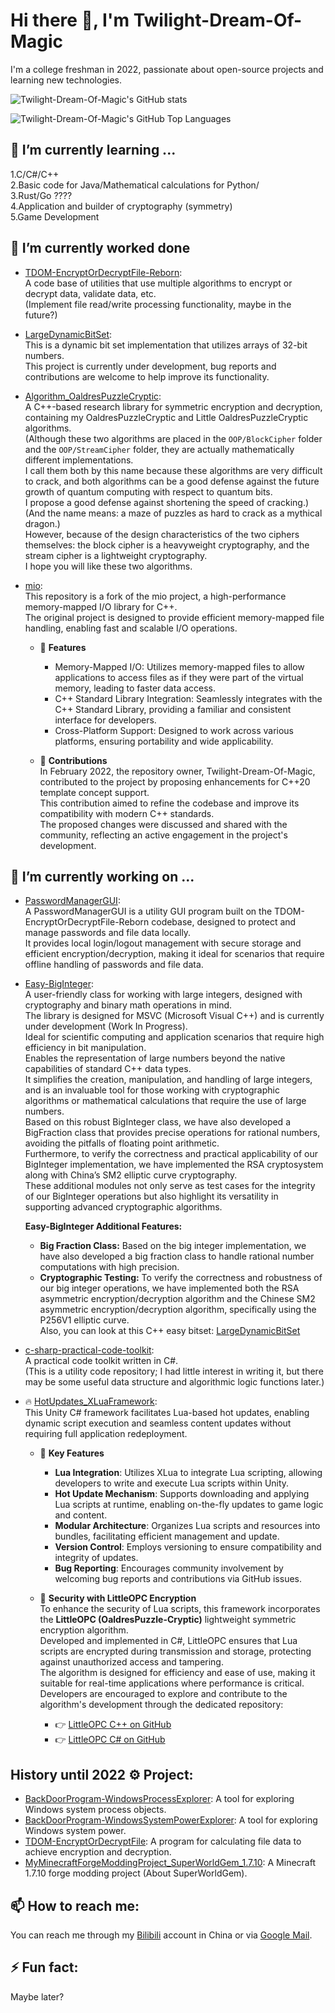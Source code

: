 # Hi there 👋, I'm Twilight-Dream-Of-Magic

I'm a college freshman in 2022, passionate about open-source projects and learning new technologies.

![Twilight-Dream-Of-Magic's GitHub stats](https://github-readme-stats.vercel.app/api?username=Twilight-Dream-Of-Magic&show_icons=true&theme=radical)

![Twilight-Dream-Of-Magic's GitHub Top Languages](https://github-readme-stats.vercel.app/api/top-langs/?username=Twilight-Dream-Of-Magic&layout=compact&theme=tokyonight&show_icons=true)

## 🌱 I’m currently learning ...

1.C\/C#\/C++   
2.Basic code for Java/Mathematical calculations for Python/   
3.Rust\/Go ????   
4.Application and builder of cryptography (symmetry)   
5.Game Development   

## 📖 I’m currently worked done

- [TDOM-EncryptOrDecryptFile-Reborn](https://github.com/Twilight-Dream-Of-Magic/TDOM-EncryptOrDecryptFile-Reborn):  
  A code base of utilities that use multiple algorithms to encrypt or decrypt data, validate data, etc.  
  (Implement file read/write processing functionality, maybe in the future?)

- [LargeDynamicBitSet](https://github.com/Twilight-Dream-Of-Magic/LargeDynamicBitSet):  
  This is a dynamic bit set implementation that utilizes arrays of 32-bit numbers.  
  This project is currently under development, bug reports and contributions are welcome to help improve its functionality.

- [Algorithm_OaldresPuzzleCryptic](https://github.com/Twilight-Dream-Of-Magic/Algorithm_OaldresPuzzleCryptic):  
  A C++-based research library for symmetric encryption and decryption, containing my OaldresPuzzleCryptic and Little OaldresPuzzleCryptic algorithms.  
  (Although these two algorithms are placed in the `OOP/BlockCipher` folder and the `OOP/StreamCipher` folder, they are actually mathematically different implementations.  
  I call them both by this name because these algorithms are very difficult to crack, and both algorithms can be a good defense against the future growth of quantum computing with respect to quantum bits.  
  I propose a good defense against shortening the speed of cracking.)  
  (And the name means: a maze of puzzles as hard to crack as a mythical dragon.)  
  However, because of the design characteristics of the two ciphers themselves: the block cipher is a heavyweight cryptography, and the stream cipher is a lightweight cryptography.  
  I hope you will like these two algorithms.

- [mio](https://github.com/Twilight-Dream-Of-Magic/mio):  
  This repository is a fork of the mio project, a high-performance memory-mapped I/O library for C++.  
  The original project is designed to provide efficient memory-mapped file handling, enabling fast and scalable I/O operations.  

  - 🔧 **Features**
    - Memory-Mapped I/O: Utilizes memory-mapped files to allow applications to access files as if they were part of the virtual memory, leading to faster data access.
    - C++ Standard Library Integration: Seamlessly integrates with the C++ Standard Library, providing a familiar and consistent interface for developers.
    - Cross-Platform Support: Designed to work across various platforms, ensuring portability and wide applicability.

  - 🔄 **Contributions**  
    In February 2022, the repository owner, Twilight-Dream-Of-Magic, contributed to the project by proposing enhancements for C++20 template concept support.  
    This contribution aimed to refine the codebase and improve its compatibility with modern C++ standards.  
    The proposed changes were discussed and shared with the community, reflecting an active engagement in the project's development.

## 🔭 I’m currently working on ...

- [PasswordManagerGUI](https://github.com/Twilight-Dream-Of-Magic/PasswordManagerGUI):  
  A PasswordManagerGUI is a utility GUI program built on the TDOM-EncryptOrDecryptFile-Reborn codebase, designed to protect and manage passwords and file data locally.  
  It provides local login/logout management with secure storage and efficient encryption/decryption, making it ideal for scenarios that require offline handling of passwords and file data.

- [Easy-BigInteger](https://github.com/Twilight-Dream-Of-Magic/Easy-BigInteger):  
  A user-friendly class for working with large integers, designed with cryptography and binary math operations in mind.  
  The library is designed for MSVC (Microsoft Visual C++) and is currently under development (Work In Progress).  
  Ideal for scientific computing and application scenarios that require high efficiency in bit manipulation.  
  Enables the representation of large numbers beyond the native capabilities of standard C++ data types.  
  It simplifies the creation, manipulation, and handling of large integers, and is an invaluable tool for those working with cryptographic algorithms or mathematical calculations that require the use of large numbers.  
  Based on this robust BigInteger class, we have also developed a BigFraction class that provides precise operations for rational numbers, avoiding the pitfalls of floating point arithmetic.  
  Furthermore, to verify the correctness and practical applicability of our BigInteger implementation, we have implemented the RSA cryptosystem along with China’s SM2 elliptic curve cryptography.  
  These additional modules not only serve as test cases for the integrity of our BigInteger operations but also highlight its versatility in supporting advanced cryptographic algorithms.

  **Easy-BigInteger Additional Features:**
  - **Big Fraction Class:** Based on the big integer implementation, we have also developed a big fraction class to handle rational number computations with high precision.
  - **Cryptographic Testing:** To verify the correctness and robustness of our big integer operations, we have implemented both the RSA asymmetric encryption/decryption algorithm and the Chinese SM2 asymmetric encryption/decryption algorithm, specifically using the P256V1 elliptic curve.  
    Also, you can look at this C++ easy bitset: [LargeDynamicBitSet](https://github.com/Twilight-Dream-Of-Magic/LargeDynamicBitSet)

- [c-sharp-practical-code-toolkit](https://github.com/Twilight-Dream-Of-Magic/c-sharp-practical-code-toolkit):  
  A practical code toolkit written in C#.  
  (This is a utility code repository; I had little interest in writing it, but there may be some useful data structure and algorithmic logic functions later.)

- 🔥 [HotUpdates_XLuaFramework](https://github.com/Twilight-Dream-Of-Magic/HotUpdates_XLuaFramework):  
  This Unity C# framework facilitates Lua-based hot updates, enabling dynamic script execution and seamless content updates without requiring full application redeployment.

  - 🔧 **Key Features**
    - **Lua Integration**: Utilizes XLua to integrate Lua scripting, allowing developers to write and execute Lua scripts within Unity.
    - **Hot Update Mechanism**: Supports downloading and applying Lua scripts at runtime, enabling on-the-fly updates to game logic and content.
    - **Modular Architecture**: Organizes Lua scripts and resources into bundles, facilitating efficient management and update.
    - **Version Control**: Employs versioning to ensure compatibility and integrity of updates.
    - **Bug Reporting**: Encourages community involvement by welcoming bug reports and contributions via GitHub issues.

  - 🔐 **Security with LittleOPC Encryption**  
  To enhance the security of Lua scripts, this framework incorporates the **LittleOPC (OaldresPuzzle-Cryptic)** lightweight symmetric encryption algorithm.  
  Developed and implemented in C#, LittleOPC ensures that Lua scripts are encrypted during transmission and storage, protecting against unauthorized access and tampering.  
  The algorithm is designed for efficiency and ease of use, making it suitable for real-time applications where performance is critical.  
  Developers are encouraged to explore and contribute to the algorithm's development through the dedicated repository:  
    - 👉 [LittleOPC C++ on GitHub](https://github.com/Twilight-Dream-Of-Magic/Algorithm_OaldresPuzzleCryptic/OOP/StreamCipher)
    - 👉 [LittleOPC C# on GitHub](https://github.com/Twilight-Dream-Of-Magic/HotUpdates_XLuaFramework/blob/main/Assets/Scripts/TwilightDreamOfMagical/CustomSecurity/SED/LittleOPC_Wrapper.cs)


## History until 2022 ⚙️ Project:

- [BackDoorProgram-WindowsProcessExplorer](https://github.com/Twilight-Dream-Of-Magic/BackDoorProgram-WindowsProcessExplorer): A tool for exploring Windows system process objects.
- [BackDoorProgram-WindowsSystemPowerExplorer](https://github.com/Twilight-Dream-Of-Magic/BackDoorProgram-WindowsSystemPowerExplorer): A tool for exploring Windows system power.
- [TDOM-EncryptOrDecryptFile](https://github.com/Twilight-Dream-Of-Magic/TDOM-EncryptOrDecryptFile): A program for calculating file data to achieve encryption and decryption.
- [MyMinecraftForgeModdingProject_SuperWorldGem_1.7.10](https://github.com/Twilight-Dream-Of-Magic/MyMinecraftForgeModdingProject_SuperWorldGem_1.7.10): A Minecraft 1.7.10 forge modding project (About SuperWorldGem).

## 📫 How to reach me: 

You can reach me through my [Bilibili](https://space.bilibili.com/21974189) account in China or via [Google Mail](mailto:yujiang1187791459@gmail.com).

## ⚡ Fun fact: 

Maybe later?

<!--
**Twilight-Dream-Of-Magic/Twilight-Dream-Of-Magic** is a ✨ _special_ ✨ repository because its `README.md` (this file) appears on your GitHub profile.

Here are some ideas to get you started:

- 🔭 I’m currently working on ...
- 🌱 I’m currently learning ...
- 👯 I’m looking to collaborate on ...
- 🤔 I’m looking for help with ...
- 💬 Ask me about ...
- 📫 How to reach me: ...
- 😄 Pronouns: ...
- ⚡ Fun fact: ...
-->
